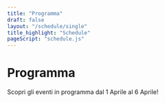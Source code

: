 ```yaml
---
title: "Programma"
draft: false
layout: "/schedule/single"
title_highlight: "Schedule"
pageScript: "schedule.js"
---
```


# Programma

Scopri gli eventi in programma dal 1 Aprile al 6 Aprile!